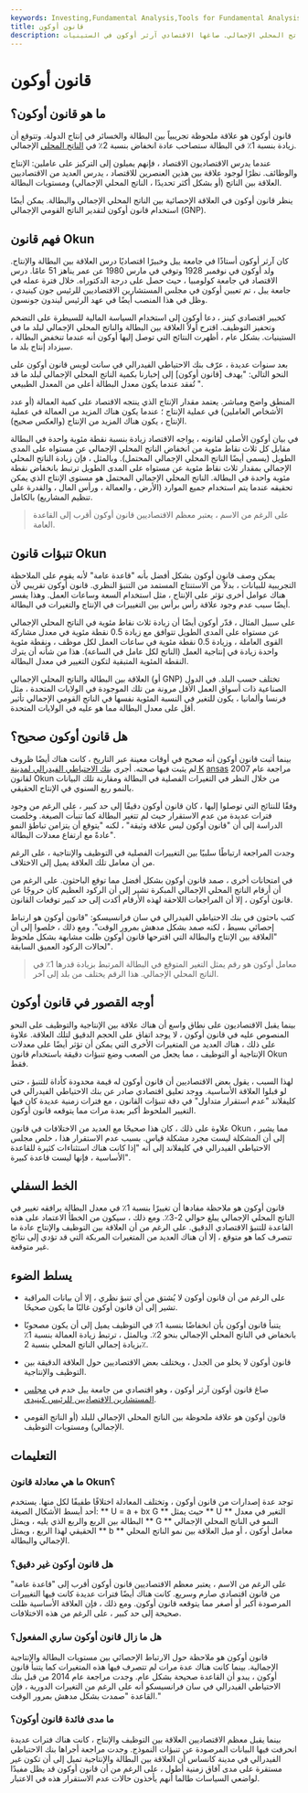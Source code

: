 ```yaml
---
keywords: Investing,Fundamental Analysis,Tools for Fundamental Analysis,Tools
title: قانون أوكون
description: قانون أوكون هو ملاحظة مفادها أن ارتفاع العمالة يرتبط غالبًا بارتفاع الناتج المحلي الإجمالي. صاغها الاقتصادي آرثر أوكون في الستينيات.
---
```


# قانون أوكون
## ما هو قانون أوكون؟

قانون أوكون هو علاقة ملحوظة تجريبياً بين البطالة والخسائر في إنتاج الدولة. وتتوقع أن زيادة بنسبة 1٪ في البطالة ستصاحب عادة انخفاض بنسبة 2٪ في [الناتج المحلي](/gdp) الإجمالي.

عندما يدرس الاقتصاديون الاقتصاد ، فإنهم يميلون إلى التركيز على عاملين: الإنتاج والوظائف. نظرًا لوجود علاقة بين هذين العنصرين للاقتصاد ، يدرس العديد من الاقتصاديين العلاقة بين الناتج (أو بشكل أكثر تحديدًا ، الناتج المحلي الإجمالي) ومستويات البطالة.

ينظر قانون أوكون في العلاقة الإحصائية بين الناتج المحلي الإجمالي والبطالة. يمكن أيضًا استخدام قانون أوكون لتقدير الناتج القومي الإجمالي (GNP).

## فهم قانون Okun

كان آرثر أوكون أستاذًا في جامعة ييل وخبيرًا اقتصاديًا درس العلاقة بين البطالة والإنتاج. ولد أوكون في نوفمبر 1928 وتوفي في مارس 1980 عن عمر يناهز 51 عامًا. درس الاقتصاد في جامعة كولومبيا ، حيث حصل على درجة الدكتوراه. خلال فترة عمله في جامعة ييل ، تم تعيين أوكون في مجلس المستشارين الاقتصاديين للرئيس جون كينيدي ، وظل في هذا المنصب أيضًا في عهد الرئيس ليندون جونسون.

كخبير اقتصادي كينز ، دعا أوكون إلى استخدام السياسة المالية للسيطرة على التضخم وتحفيز التوظيف. اقترح أولاً العلاقة بين البطالة والناتج المحلي الإجمالي لبلد ما في الستينيات. بشكل عام ، أظهرت النتائج التي توصل إليها أوكون أنه عندما تنخفض البطالة ، سيزداد إنتاج بلد ما.

بعد سنوات عديدة ، عرّف بنك الاحتياطي الفيدرالي في سانت لويس قانون أوكون على النحو التالي: "يهدف [قانون أوكون] إلى إخبارنا بكمية الناتج المحلي الإجمالي لبلد ما قد تُفقد عندما يكون معدل البطالة أعلى من المعدل الطبيعي ".

المنطق واضح ومباشر. يعتمد مقدار الإنتاج الذي ينتجه الاقتصاد على كمية العمالة (أو عدد الأشخاص العاملين) في عملية الإنتاج ؛ عندما يكون هناك المزيد من العمالة في عملية الإنتاج ، يكون هناك المزيد من الإنتاج (والعكس صحيح).

في بيان أوكون الأصلي لقانونه ، يواجه الاقتصاد زيادة بنسبة نقطة مئوية واحدة في البطالة مقابل كل ثلاث نقاط مئوية من انخفاض الناتج المحلي الإجمالي عن مستواه على المدى الطويل (يسمى أيضًا الناتج المحلي الإجمالي المحتمل). وبالمثل ، فإن زيادة الناتج المحلي الإجمالي بمقدار ثلاث نقاط مئوية عن مستواه على المدى الطويل ترتبط بانخفاض نقطة مئوية واحدة في البطالة. الناتج المحلي الإجمالي المحتمل هو مستوى الإنتاج الذي يمكن تحقيقه عندما يتم استخدام جميع الموارد (الأرض ، والعمالة ، ورأس المال ، والقدرة على تنظيم المشاريع) بالكامل.

> على الرغم من الاسم ، يعتبر معظم الاقتصاديين قانون أوكون أقرب إلى القاعدة العامة.

>

## تنبؤات قانون Okun

يمكن وصف قانون أوكون بشكل أفضل بأنه "قاعدة عامة" لأنه يقوم على الملاحظة التجريبية للبيانات ، بدلاً من الاستنتاج المستمد من التنبؤ النظري. قانون أوكون تقريبي لأن هناك عوامل أخرى تؤثر على الإنتاج ، مثل استخدام السعة وساعات العمل. وهذا يفسر أيضًا سبب عدم وجود علاقة رأس برأس بين التغييرات في الإنتاج والتغيرات في البطالة.

على سبيل المثال ، قدّر أوكون أيضًا أن زيادة ثلاث نقاط مئوية في الناتج المحلي الإجمالي عن مستواه على المدى الطويل تتوافق مع زيادة 0.5 نقطة مئوية في معدل مشاركة القوى العاملة ، وزيادة 0.5 نقطة مئوية في ساعات العمل لكل موظف ، ونقطة مئوية واحدة زيادة في إنتاجية العمل (الناتج لكل عامل في الساعة). هذا من شأنه أن يترك النقطة المئوية المتبقية لتكون التغيير في معدل البطالة.

العلاقة بين البطالة والناتج المحلي الإجمالي (أو GNP) تختلف حسب البلد. في الدول الصناعية ذات أسواق العمل الأقل مرونة من تلك الموجودة في الولايات المتحدة ، مثل فرنسا وألمانيا ، يكون للتغير في النسبة المئوية نفسها في الناتج القومي الإجمالي تأثير أقل على معدل البطالة مما هو عليه في الولايات المتحدة.

## هل قانون أوكون صحيح؟

بينما أثبت قانون أوكون أنه صحيح في أوقات معينة عبر التاريخ ، كانت هناك أيضًا ظروف لم يثبت فيها صحته. أجرى [بنك الاحتياطي الفيدرالي لمدينة K](/federal-reserve-bank-of-kansas-city) [ansas](/federal-reserve-bank-of-kansas-city) مراجعة عام 2007 لقانون Okun من خلال النظر في التغيرات الفصلية في البطالة ومقارنة تلك البيانات بالنمو ربع السنوي في الإنتاج الحقيقي.

وفقًا للنتائج التي توصلوا إليها ، كان قانون أوكون دقيقًا إلى حد كبير ، على الرغم من وجود فترات عديدة من عدم الاستقرار حيث لم تتغير البطالة كما تنبأت الصيغة. وخلصت الدراسة إلى أن "قانون أوكون ليس علاقة وثيقة" ، لكنه "يتوقع أن يتزامن تباطؤ النمو عادةً مع ارتفاع معدلات البطالة".

وجدت المراجعة ارتباطًا سلبيًا بين التغييرات الفصلية في التوظيف والإنتاجية ، على الرغم من أن معامل تلك العلاقة يميل إلى الاختلاف.

في امتحانات أخرى ، صمد قانون أوكون بشكل أفضل مما توقع الباحثون. على الرغم من أن أرقام الناتج المحلي الإجمالي المبكرة تشير إلى أن الركود العظيم كان خروجًا عن قانون أوكون ، إلا أن المراجعات اللاحقة لهذه الأرقام أكدت إلى حد كبير توقعات القانون.

كتب باحثون في بنك الاحتياطي الفيدرالي في سان فرانسيسكو: "قانون أوكون هو ارتباط إحصائي بسيط ، لكنه صمد بشكل مدهش بمرور الوقت". ومع ذلك ، خلصوا إلى أن "العلاقة بين الإنتاج والبطالة التي اقترحها قانون أوكون ظلت مشابهة بشكل ملحوظ لحالات الركود العميق السابقة".

> معامل أوكون هو رقم يمثل التغير المتوقع في البطالة المرتبط بزيادة قدرها 1٪ في الناتج المحلي الإجمالي. هذا الرقم يختلف من بلد إلى آخر.

>

## أوجه القصور في قانون أوكون

بينما يقبل الاقتصاديون على نطاق واسع أن هناك علاقة بين الإنتاجية والتوظيف على النحو المنصوص عليه في قانون أوكون ، لا يوجد اتفاق على الحجم الدقيق لتلك العلاقة. علاوة على ذلك ، هناك العديد من المتغيرات الأخرى التي يمكن أن تؤثر أيضًا على معدلات الإنتاجية أو التوظيف ، مما يجعل من الصعب وضع تنبؤات دقيقة باستخدام قانون Okun فقط.

لهذا السبب ، يقول بعض الاقتصاديين أن قانون أوكون له قيمة محدودة كأداة للتنبؤ ، حتى لو قبلوا العلاقة الأساسية. ووجد تعليق اقتصادي صادر عن بنك الاحتياطي الفيدرالي في كليفلاند "عدم استقرار متداول" في دقة تنبؤات القانون ، مع فترات زمنية عديدة كان فيها التغيير الملحوظ أكبر بعدة مرات مما يتوقعه قانون أوكون.

علاوة على ذلك ، كان هذا صحيحًا مع العديد من الاختلافات في قانون Okun ، مما يشير إلى أن المشكلة ليست مجرد مشكلة قياس. بسبب عدم الاستقرار هذا ، خلص مجلس الاحتياطي الفيدرالي في كليفلاند إلى أنه "إذا كانت هناك استثناءات كثيرة للقاعدة الأساسية ، فإنها ليست قاعدة كبيرة".

## الخط السفلي

قانون أوكون هو ملاحظة مفادها أن تغييرًا بنسبة 1٪ في معدل البطالة يرافقه تغيير في الناتج المحلي الإجمالي يبلغ حوالي 2-3٪. ومع ذلك ، سيكون من الخطأ الاعتماد على هذه القاعدة للتنبؤ الاقتصادي الدقيق. على الرغم من أن العلاقة بين التوظيف والإنتاج عادة ما تتصرف كما هو متوقع ، إلا أن هناك العديد من المتغيرات المربكة التي قد تؤدي إلى نتائج غير متوقعة.

## يسلط الضوء

- على الرغم من أن قانون أوكون لا يُشتق من أي تنبؤ نظري ، إلا أن بيانات المراقبة تشير إلى أن قانون أوكون غالبًا ما يكون صحيحًا.

- يتنبأ قانون أوكون بأن انخفاضًا بنسبة 1٪ في التوظيف يميل إلى أن يكون مصحوبًا بانخفاض في الناتج المحلي الإجمالي بنحو 2٪. وبالمثل ، ترتبط زيادة العمالة بنسبة 1٪ بزيادة إجمالي الناتج المحلي بنسبة 2٪.

- قانون أوكون لا يخلو من الجدل ، ويختلف بعض الاقتصاديين حول العلاقة الدقيقة بين التوظيف والإنتاجية.

- صاغ قانون أوكون آرثر أوكون ، وهو اقتصادي من جامعة ييل خدم في [مجلس المستشارين الاقتصاديين للرئيس كينيدي](/council_economic_advisors).

- قانون أوكون هو علاقة ملحوظة بين الناتج المحلي الإجمالي للبلد (أو الناتج القومي الإجمالي) ومستويات التوظيف.

## التعليمات

### ما هي معادلة قانون Okun؟

توجد عدة إصدارات من قانون أوكون ، وتختلف المعادلة اختلافًا طفيفًا لكل منها. يستخدم أحد أبسط الأشكال الصيغة: ** U = a + bx G ** حيث يمثل ** U ** التغير في معدل البطالة بين الربع والربع الذي يليه ، ويمثل ** G ** النمو في الناتج المحلي الإجمالي الحقيقي لهذا الربع ، ويمثل ** b ** معامل أوكون ، أو ميل العلاقة بين نمو الناتج المحلي الإجمالي والبطالة.

### هل قانون أوكون غير دقيق؟

على الرغم من الاسم ، يعتبر معظم الاقتصاديين قانون أوكون أقرب إلى "قاعدة عامة" من قانون اقتصادي صارم وسريع. كانت هناك أيضًا فترات عديدة كانت فيها التغييرات المرصودة أكبر أو أصغر مما يتوقعه قانون أوكون. ومع ذلك ، فإن العلاقة الأساسية ظلت صحيحة إلى حد كبير ، على الرغم من هذه الاختلافات.

### هل ما زال قانون أوكون ساري المفعول؟

قانون أوكون هو ملاحظة حول الارتباط الإحصائي بين مستويات البطالة والإنتاجية الإجمالية. بينما كانت هناك عدة مرات لم تتصرف فيها هذه المتغيرات كما يتنبأ قانون أوكون ، يبدو أن القاعدة صحيحة بشكل عام. وجدت مراجعة عام 2014 من قبل بنك الاحتياطي الفيدرالي في سان فرانسيسكو أنه على الرغم من التغيرات الدورية ، فإن القاعدة "صمدت بشكل مدهش بمرور الوقت."

### ما مدى فائدة قانون أوكون؟

بينما يقبل معظم الاقتصاديين العلاقة بين التوظيف والإنتاج ، كانت هناك فترات عديدة انحرفت فيها البيانات المرصودة عن تنبؤات النموذج. وجدت مراجعة أجراها بنك الاحتياطي الفيدرالي في مدينة كانساس أن العلاقة بين البطالة والإنتاجية تميل إلى أن تكون غير مستقرة على مدى آفاق زمنية أطول ، على الرغم من أن قانون أوكون قد يظل مفيدًا لواضعي السياسات طالما أنهم يأخذون حالات عدم الاستقرار هذه في الاعتبار.


